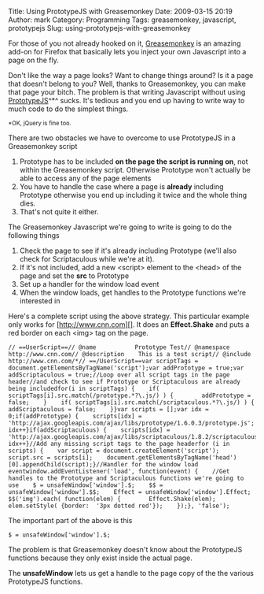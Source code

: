 Title: Using PrototypeJS with Greasemonkey
Date: 2009-03-15 20:19
Author: mark
Category: Programming
Tags: greasemonkey, javascript, prototypejs
Slug: using-prototypejs-with-greasemonkey

For those of you not already hooked on it, [Greasemonkey][] is an
amazing add-on for Firefox that basically lets you inject your own
Javascript into a page on the fly.

Don't like the way a page looks? Want to change things around? Is it a
page that doesn't belong to you? Well, thanks to Greasemonkey, you can
make that page your bitch. The problem is that writing Javascript
without using [PrototypeJS][]^\*^ sucks. It's tedious and you end up
having to write way to much code to do the simplest things.

<small>\*OK, jQuery is fine too.</small>

There are two obstacles we have to overcome to use PrototypeJS in a
Greasemonkey script

1.  Prototype has to be included **on the page the script is running
    on**, not within the Greasemonkey script. Otherwise Prototype won't
    actually be able to access any of the page elements
2.  You have to handle the case where a page is **already** including
    Prototype otherwise you end up including it twice and the whole
    thing dies.
3.  That's not quite it either.



The Greasemonkey Javascript we're going to write is going to do the
following things

1.  Check the page to see if it's already including Prototype (we'll
    also check for Scriptaculous while we're at it).
2.  If it's not included, add a new <script\> element to the <head\> of
    the page and set the **src** to Prototype
3.  Set up a handler for the window load event
4.  When the window loads, get handles to the Prototype functions we're
    interested in



Here's a complete script using the above strategy. This particular
example only works for [http://www.cnn.com][]. It does an
**Effect.Shake** and puts a red border on each <img\> tag on the page.


~~~~ {.javascript name="code"}
// ==UserScript==// @name           Prototype Test// @namespace      http://www.cnn.com// @description    This is a test script// @include        http://www.cnn.com/*// ==/UserScript==var scriptTags = document.getElementsByTagName('script');var addPrototype = true;var addScriptaculous = true;//Loop over all script tags in the page header//and check to see if Prototype or Scriptaculous are already being includedfor(i in scriptTags) {    if( scriptTags[i].src.match(/prototype.*?\.js/) ) {        addPrototype = false;    }    if( scriptTags[i].src.match(/scriptaculous.*?\.js/) ) {        addScriptaculous = false;    }}var scripts = [];var idx = 0;if(addPrototype) {    scripts[idx] = 'http://ajax.googleapis.com/ajax/libs/prototype/1.6.0.3/prototype.js';    idx++}if(addScriptaculous) {    scripts[idx] = 'http://ajax.googleapis.com/ajax/libs/scriptaculous/1.8.2/scriptaculous.js';    idx++}//Add any missing script tags to the page headerfor (i in scripts) {    var script = document.createElement('script');    script.src = scripts[i];    document.getElementsByTagName('head')[0].appendChild(script);}//Handler for the window load eventwindow.addEventListener('load', function(event) {    //Get handles to the Prototype and Scriptaculous functions we're going to use    $ = unsafeWindow['window'].$;    $$ = unsafeWindow['window'].$$;    Effect = unsafeWindow['window'].Effect;        $$('img').each( function(elem) {        Effect.Shake(elem);        elem.setStyle( {border:  '3px dotted red'});    });}, 'false');
~~~~



The important part of the above is this


~~~~ {.javascript name="code"}
$ = unsafeWindow['window'].$;
~~~~



The problem is that Greasemonkey doesn't know about the PrototypeJS
functions because they only exist inside the actual page.

The **unsafeWindow** lets us get a handle to the page copy of the the
various PrototypeJS functions.

  [Greasemonkey]: https://addons.mozilla.org/en-US/firefox/addon/748
  [PrototypeJS]: http://www.prototypejs.org
  [http://www.cnn.com]: http://www.cnn.com
